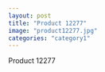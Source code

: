 ```yaml
---
layout: post
title: "Product 12277"
image: "product12277.jpg"
categories: "category1"
---
```

Product 12277
